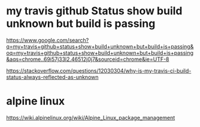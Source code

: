 # my travis github Status show build unknown but build is passing

https://www.google.com/search?q=my+travis+github+status+show+build+unknown+but+build+is+passing&oq=my+travis+github+status+show+build+unknown+but+build+is+passing&aqs=chrome..69i57j33l2.46512j0j7&sourceid=chrome&ie=UTF-8

https://stackoverflow.com/questions/12030304/why-is-my-travis-ci-build-status-always-reflected-as-unknown

# alpine linux

https://wiki.alpinelinux.org/wiki/Alpine_Linux_package_management

